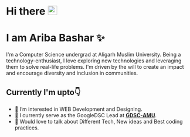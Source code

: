 # Hi there <img src="https://raw.githubusercontent.com/MartinHeinz/MartinHeinz/master/wave.gif" width="25px">
# I am Ariba Bashar :sparkles:

I'm a Computer Science undergrad at Aligarh Muslim University. Being a technology-enthusiast, I love exploring new technologies and leveraging them to solve real-life problems. I'm driven by the will to create an impact and encourage diversity and inclusion in communities.

## Currently I'm upto:point_down:

- 👀 I’m interested in WEB Development and Designing.
- 🌱 I currently serve as the GoogleDSC Lead at **[GDSC-AMU](https://gdsc.community.dev/aligarh-muslim-university/)**.
- 💬 Would love to talk about Different Tech, New ideas and Best coding practices.
